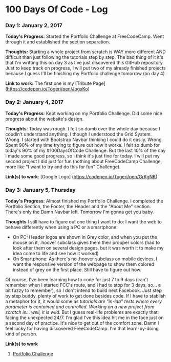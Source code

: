 # 100 Days Of Code - Log

### Day 1: January 2, 2017 


**Today's Progress**: Started the Portfolio Challenge at FreeCodeCamp. Went through it and established the section separation.

**Thoughts:** Starting a whole project from scratch is WAY more different AND difficult than just following the tutorials step by step. The bad thing of it it's that I'm writting this on day 3 as I've just discovered this GitHub repository. Just to keep track on progress, I will put two of my already finished projects because I guess I'll be finishing my Portfolio challenge tomorrow (on day 4)

**Link to work:** The first one is my [Tribute Page] (https://codepen.io/Togeri/pen/JbgxKo)

### Day 2: January 4, 2017 

**Today's Progress**: Kept working on my Portfolio Challenge. Did some nice progress about the website's design.

**Thoughts**: Today was rough. I felt so dumb over the whole day because I coudln't understand anything. I though I understood the Grid System. Wrong. I started with Bootstrap Navbar thinking I could do it easily. Wrong. Spent 90% of my time trying to figure out how it works. I felt so dumb for today's 90% of my #100DaysOfCode Challenge. But the last 10% of the day I made some good progress, so I think it's just fine for today. I will put my second project I did just for fun (nothing about FreeCodeCamp Challenge, more like "I want to try and do this for fun" Challenge).

**Link(s) to work**: [Google Logo] (https://codepen.io/Togeri/pen/GrKgNK)


### Day 3: January 5, Thursday

**Today's Progress**: Almost finished my Portfolio Challenge. I completed the Portfolio Section, the Footer, the Header and the "About Me" section. There's only the Damn Navbar left. Tomorrow I'm gonna get you baby.

**Thoughts** I still have to figure out one thing I want to do: I want the web to behave differently when using a PC or a smartphone: 
- On PC: Header logos are shown in Grey color, and when you put the mouse on it, .hoover subclass gives them their propper colors (had to look after them on several design pages, but it was worth it to make my idea come to life and see how it worked)
- On Smartphone: As there's no .hoover subclass on mobile devices, I want the responsive version of the webpage to show them colored instead of grey on the first place. Still have to figure out how.

Of course, I've been learning how to code for just 7 to 9 days (can't remember when I started FCC's route, and I had to stop for 3 days, so... a bit fuzzy to remember), so I don't intend to build next Facebook. Just step by step buddy, plenty of work to get done besides code. 
If I have to stablish a metaphor for it, it would some as <em>tutorials are "in-lab" tests where every parameter is contained and controlled. Working on a new project from scratch is... well, it is wild.</em> But I guess real-life problems are exactly that: facing the unexpected 24/7. I'm glad I've this idea hit me in the face just on a second day of practice. It's nice to get out of the comfort zone. Damn I feel lucky for having discovered FreeCodeCamp. I'm that learn-by-doing kind of person.

**Link(s) to work**
1. [Portfolio Challenge](https://www.freecodecamp.com/challenges/find-the-longest-word-in-a-string)
